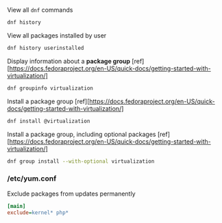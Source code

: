 View all `dnf` commands
```sh
dnf history
```
View all packages installed by user
```sh
dnf history userinstalled
```
Display information about a **package group** [ref][https://docs.fedoraproject.org/en-US/quick-docs/getting-started-with-virtualization/]
```sh
dnf groupinfo virtualization
```
Install a package group [ref][https://docs.fedoraproject.org/en-US/quick-docs/getting-started-with-virtualization/]
```sh
dnf install @virtualization
```
Install a package group, including optional packages [ref][https://docs.fedoraproject.org/en-US/quick-docs/getting-started-with-virtualization/]
```sh
dnf group install --with-optional virtualization
```

### /etc/yum.conf
Exclude packages from updates permanently
```ini
[main]
exclude=kernel* php*
```
